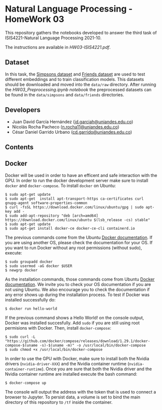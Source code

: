 # Natural Language Processing - HomeWork 03
This repository gathers the notebooks developed to answer the third task of
ISIS4221-Natural Language Processing 2021-10.

The instructions are available in _HW03-ISIS4221.pdf_.

## Dataset

In this task, the [Simpsons dataset](https://www.kaggle.com/pierremegret/dialogue-lines-of-the-simpsons) and [Friends dataset](https://www.kaggle.com/blessondensil294/friends-tv-series-screenplay-script) are used to test different embeddings and to train classification models. This datasets should be downloaded and moved into the `data/raw` directory. After running the _HW03_Preprocessing.ipynb notebook_ the preprocessed datasets can be found in the `data/simpsons` and `data/friends` directories.

## Developers
* Juan David García Hernández (jd.garciah@uniandes.edu.co)
* Nicolás Rocha Pacheco (n.rocha11@uniandes.edu.co)
* César Daniel Garrido Urbano (cd.garrido@uniandes.edu.co)

## Contents

## Docker
Docker will be used in order to have an efficent and safe interaction with the GPU. In order to run the docker development server make sure to install `docker` and `docker-compose`. To install `docker` on Ubuntu:

    $ sudo apt-get update
    $ sudo apt-get 	install apt-transport-https ca-certificates curl gnupg-agent software-properties-common
    $ curl -fsSL https://download.docker.com/linux/ubuntu/gpg | sudo apt-key add -
    $ sudo add-apt-repository "deb [arch=amd64] https://download.docker.com/linux/ubuntu $(lsb_release -cs) stable"
    $ sudo apt-get update
    $ sudo apt-get install docker-ce docker-ce-cli containerd.io

The previous commands come from the Ubuntu [Docker documentation](https://docs.docker.com/install/linux/docker-ce/ubuntu/). If you are using another OS, please check the documentation for your OS. If you want to run Docker without any root permissions (without sudo), execute:

    $ sudo groupadd docker
    $ sudo usermod -aG docker $USER
    $ newgrp docker

As the installation commands, those commands come from Ubuntu [Docker documentation](https://docs.docker.com/install/linux/linux-postinstall/). We invite you to check your OS documentation if you are not using Ubuntu. We also encourage you to check the documentation if any error shows up during the installation process. To test if Docker was installed successfully do:

    $ docker run hello-world

If the previous command shows a Hello World! on the console output, Docker was installed succesfully. Add `sudo` if you are still using root permisions with Docker. Then, install `docker-compose`:

    $ sudo curl -L "https://github.com/docker/compose/releases/download/1.29.1/docker-compose-$(uname -s)-$(uname -m)" -o /usr/local/bin/docker-compose
    $ sudo chmod +x /usr/local/bin/docker-compose

In order to use the GPU with Docker, make sure to install both the Nvidia drivers (`nvidia-driver-XXX`) and the Nvidia container runtime (`nvidia-container-runtime`). Once you are sure that both the Nvidia driver and the Nvidia container runtime are installed execute the bash command:

    $ docker-compose up

The console will output the address with the token that is used to connect a browser to Jupyter. To persist data, a volume is set to bind the main directory of this repository to `/tf` inside the container.
